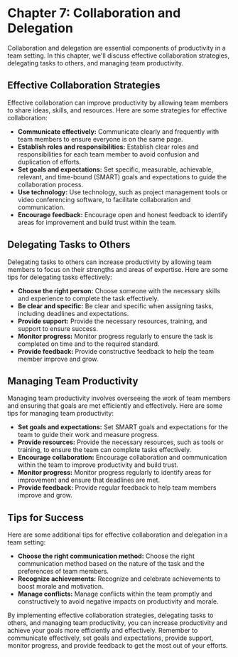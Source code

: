 Chapter 7: Collaboration and Delegation
=======================================

Collaboration and delegation are essential components of productivity in a team setting. In this chapter, we'll discuss effective collaboration strategies, delegating tasks to others, and managing team productivity.

Effective Collaboration Strategies
----------------------------------

Effective collaboration can improve productivity by allowing team members to share ideas, skills, and resources. Here are some strategies for effective collaboration:

* **Communicate effectively:** Communicate clearly and frequently with team members to ensure everyone is on the same page.
* **Establish roles and responsibilities:** Establish clear roles and responsibilities for each team member to avoid confusion and duplication of efforts.
* **Set goals and expectations:** Set specific, measurable, achievable, relevant, and time-bound (SMART) goals and expectations to guide the collaboration process.
* **Use technology:** Use technology, such as project management tools or video conferencing software, to facilitate collaboration and communication.
* **Encourage feedback:** Encourage open and honest feedback to identify areas for improvement and build trust within the team.

Delegating Tasks to Others
--------------------------

Delegating tasks to others can increase productivity by allowing team members to focus on their strengths and areas of expertise. Here are some tips for delegating tasks effectively:

* **Choose the right person:** Choose someone with the necessary skills and experience to complete the task effectively.
* **Be clear and specific:** Be clear and specific when assigning tasks, including deadlines and expectations.
* **Provide support:** Provide the necessary resources, training, and support to ensure success.
* **Monitor progress:** Monitor progress regularly to ensure the task is completed on time and to the required standard.
* **Provide feedback:** Provide constructive feedback to help the team member improve and grow.

Managing Team Productivity
--------------------------

Managing team productivity involves overseeing the work of team members and ensuring that goals are met efficiently and effectively. Here are some tips for managing team productivity:

* **Set goals and expectations:** Set SMART goals and expectations for the team to guide their work and measure progress.
* **Provide resources:** Provide the necessary resources, such as tools or training, to ensure the team can complete tasks effectively.
* **Encourage collaboration:** Encourage collaboration and communication within the team to improve productivity and build trust.
* **Monitor progress:** Monitor progress regularly to identify areas for improvement and ensure that deadlines are met.
* **Provide feedback:** Provide regular feedback to help team members improve and grow.

Tips for Success
----------------

Here are some additional tips for effective collaboration and delegation in a team setting:

* **Choose the right communication method:** Choose the right communication method based on the nature of the task and the preferences of team members.
* **Recognize achievements:** Recognize and celebrate achievements to boost morale and motivation.
* **Manage conflicts:** Manage conflicts within the team promptly and constructively to avoid negative impacts on productivity and morale.

By implementing effective collaboration strategies, delegating tasks to others, and managing team productivity, you can increase productivity and achieve your goals more efficiently and effectively. Remember to communicate effectively, set goals and expectations, provide support, monitor progress, and provide feedback to get the most out of your efforts.
